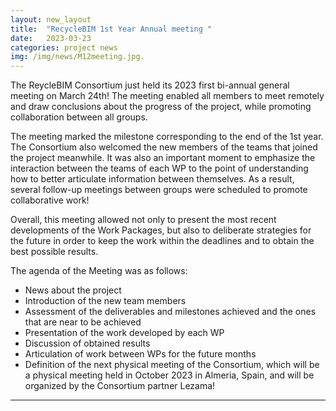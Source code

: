 ```yaml
---
layout: new_layout
title:  "RecycleBIM 1st Year Annual meeting "
date:   2023-03-23 
categories: project news
img: /img/news/M12meeting.jpg.
---
```


The ReycleBIM Consortium just held its 2023 first bi-annual general meeting on March 24th! The meeting enabled all members to meet remotely and draw conclusions about the progress of the project, while promoting collaboration between all groups.

The meeting marked the milestone corresponding to the end of the 1st year. The Consortium also welcomed the new members of the teams that joined the project meanwhile. It was also an important moment to emphasize the interaction between the teams of each WP to the point of understanding how to better articulate information between themselves. As a result, several follow-up meetings between groups were scheduled to promote collaborative work!

Overall, this meeting allowed not only to present the most recent developments of the Work Packages, but also to deliberate strategies for the future in order to keep the work within the deadlines and to obtain the best possible results. 

The agenda of the Meeting was as follows:
-	News about the project
-	Introduction of the new team members
-	Assessment of the deliverables and milestones achieved and the ones that are near to be achieved
-	Presentation of the work developed by each WP
-	Discussion of obtained results 
-	Articulation of work between WPs for the future months
-	Definition of the next physical meeting of the Consortium, which will be a physical meeting held in October 2023 in Almeria, Spain, and will be organized by the Consortium partner Lezama!
 ---


